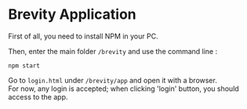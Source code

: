 # Brevity Application



First of all, you need to install NPM in your PC.

Then, enter the main folder `/brevity` and use the command line : 
```shell
npm start
```

Go to `login.html` under `/brevity/app` and open it with a browser.   
For now, any login is accepted; when clicking 'login' button, you should access to the app.
